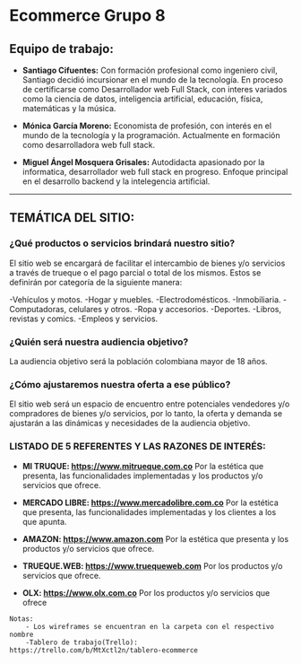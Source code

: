 # **Ecommerce Grupo 8**

## Equipo de trabajo:
- **Santiago Cifuentes:** Con formación profesional como ingeniero civil, Santiago decidió incursionar en el mundo de la tecnología. En proceso de certificarse como Desarrollador web Full Stack, con interes variados como la ciencia de datos, inteligencia artificial, educación, física, matemáticas y la música.

- **Mónica García Moreno:** Economista de profesión, con interés en el mundo de la tecnología y la programación. Actualmente en formación como desarrolladora web full stack.

- **Miguel Ángel Mosquera Grisales:** Autodidacta apasionado por la informatica, desarrollador web full stack en progreso. Enfoque principal en el desarrollo backend y la intelegencia artificial.

---
## **TEMÁTICA DEL SITIO:**


### **¿Qué productos o servicios brindará nuestro sitio?** 
El sitio web se encargará de facilitar el intercambio de bienes y/o servicios a través de trueque o el pago parcial o total de los mismos. Estos se definirán por categoría de la siguiente manera:

-Vehículos y motos.
-Hogar y muebles.
-Electrodomésticos.
-Inmobiliaria.
-Computadoras, celulares y otros.
-Ropa y accesorios.
-Deportes.
-Libros, revistas y comics.
-Empleos y servicios.


### **¿Quién será nuestra audiencia objetivo?**  
La audiencia objetivo será la población colombiana mayor de 18 años. 


### **¿Cómo ajustaremos nuestra oferta a ese público?**
El sitio web será un espacio de encuentro entre potenciales vendedores y/o compradores de bienes y/o servicios, por lo tanto, la oferta y demanda se ajustarán a las dinámicas y necesidades de la audiencia objetivo. 


### **LISTADO DE 5 REFERENTES Y LAS RAZONES DE INTERÉS:**


- **MI TRUQUE: https://www.mitrueque.com.co** Por la estética que presenta, las funcionalidades implementadas y los productos y/o servicios que ofrece.

- **MERCADO LIBRE: https://www.mercadolibre.com.co** Por la estética que presenta, las funcionalidades implementadas y los clientes a los que apunta.

- **AMAZON: https://www.amazon.com** Por la estética que presenta y los productos y/o servicios que ofrece.

- **TRUEQUE.WEB: https://www.truequeweb.com** Por los productos y/o servicios que ofrece.

- **OLX: https://www.olx.com.co** Por los productos y/o servicios que ofrece

~~~
Notas:
    - Los wireframes se encuentran en la carpeta con el respectivo nombre
    -Tablero de trabajo(Trello): https://trello.com/b/MtXctl2n/tablero-ecommerce
~~~
